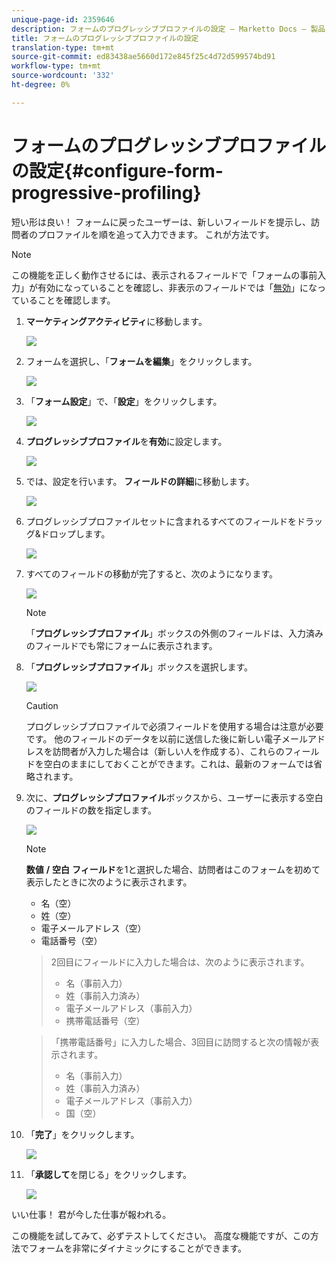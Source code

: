 ```yaml
---
unique-page-id: 2359646
description: フォームのプログレッシブプロファイルの設定 — Marketto Docs — 製品ドキュメント
title: フォームのプログレッシブプロファイルの設定
translation-type: tm+mt
source-git-commit: ed83438ae5660d172e845f25c4d72d599574bd91
workflow-type: tm+mt
source-wordcount: '332'
ht-degree: 0%

---
```



# フォームのプログレッシブプロファイルの設定{#configure-form-progressive-profiling}

短い形は良い！ フォームに戻ったユーザーは、新しいフィールドを提示し、訪問者のプロファイルを順を追って入力できます。 これが方法です。

>[!NOTE]
>
>この機能を正しく動作させるには、表示されるフィールドで「フォームの事前入力」が有効になっていることを確認し、非表示のフィールドでは「[無効](/help/marketo/product-docs/demand-generation/forms/form-fields/disable-pre-fill-for-a-form-field.md)」になっていることを確認します。

1. **マーケティングアクティビティ**&#x200B;に移動します。

   ![](assets/ma-1.png)

1. フォームを選択し、「**フォームを編集**」をクリックします。

   ![](assets/image2014-9-15-12-3a31-3a20.png)

1. 「**フォーム設定**」で、「**設定**」をクリックします。

   ![](assets/image2014-9-15-12-3a31-3a29.png)

1. **プログレッシブプロファイル**&#x200B;を&#x200B;**有効**&#x200B;に設定します。

   ![](assets/image2014-9-15-12-3a31-3a47.png)

1. では、設定を行います。 **フィールドの詳細**&#x200B;に移動します。

   ![](assets/image2014-9-15-12-3a31-3a55.png)

1. プログレッシブプロファイルセットに含まれるすべてのフィールドをドラッグ&amp;ドロップします。

   ![](assets/image2014-9-15-12-3a32-3a3.png)

1. すべてのフィールドの移動が完了すると、次のようになります。

   ![](assets/image2014-9-15-12-3a32-3a12.png)

   >[!NOTE]
   >
   >「**プログレッシブプロファイル**」ボックスの外側のフィールドは、入力済みのフィールドでも常にフォームに表示されます。

1. 「**プログレッシブプロファイル**」ボックスを選択します。

   ![](assets/image2014-9-15-12-3a32-3a19.png)

   >[!CAUTION]
   >
   >プログレッシブプロファイルで必須フィールドを使用する場合は注意が必要です。 他のフィールドのデータを以前に送信した後に新しい電子メールアドレスを訪問者が入力した場合は（新しい人を作成する）、これらのフィールドを空白のままにしておくことができます。これは、最新のフォームでは省略されます。

1. 次に、**プログレッシブプロファイル**&#x200B;ボックスから、ユーザーに表示する空白のフィールドの数を指定します。

   ![](assets/image2014-9-15-12-3a32-3a26.png)

   >[!NOTE]
   >
   >**数値** **/** **空白** **フィールド**&#x200B;を1と選択した場合、訪問者はこのフォームを初めて表示したときに次のように表示されます。
   >
   >* 名（空）
   >* 姓（空）
   >* 電子メールアドレス（空）
   >* 電話番号（空）

   >
   >2回目にフィールドに入力した場合は、次のように表示されます。
   >
   >* 名（事前入力）
   >* 姓（事前入力済み）
   >* 電子メールアドレス（事前入力）
   >* 携帯電話番号（空）

   >
   >「携帯電話番号」に入力した場合、3回目に訪問すると次の情報が表示されます。
   >
   >* 名（事前入力）
   >* 姓（事前入力済み）
   >* 電子メールアドレス（事前入力）
   >* 国（空）


1. 「**完了**」をクリックします。

   ![](assets/image2014-9-15-12-3a33-3a35.png)

1. 「**承認して**&#x200B;を閉じる」をクリックします。

   ![](assets/image2014-9-15-12-3a33-3a45.png)

いい仕事！ 君が今した仕事が報われる。

この機能を試してみて、必ずテストしてください。 高度な機能ですが、この方法でフォームを非常にダイナミックにすることができます。
